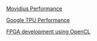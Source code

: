 [Movidius Performance](movidius)

[Google TPU Performance](tpu)

[FPGA development using OpenCL](fpga-opencl)
